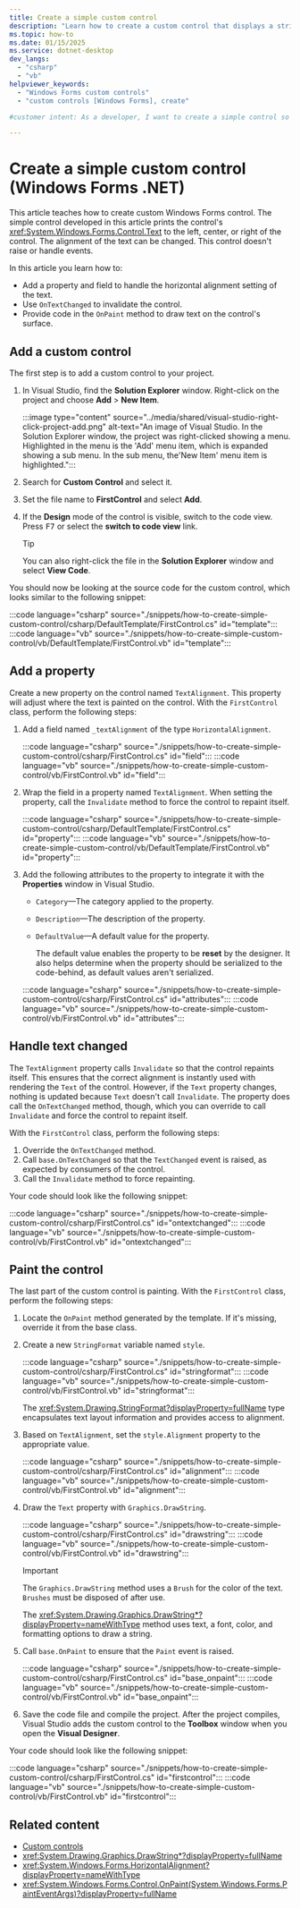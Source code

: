 ```yaml
---
title: Create a simple custom control
description: "Learn how to create a custom control that displays a string with a horizontal alignment."
ms.topic: how-to
ms.date: 01/15/2025
ms.service: dotnet-desktop
dev_langs:
  - "csharp"
  - "vb"
helpviewer_keywords:
  - "Windows Forms custom controls"
  - "custom controls [Windows Forms], create"

#customer intent: As a developer, I want to create a simple control so that I can learn more about how they're structured and designed.

---
```

# Create a simple custom control (Windows Forms .NET)

This article teaches how to create custom Windows Forms control. The simple control developed in this article prints the control's <xref:System.Windows.Forms.Control.Text> to the left, center, or right of the control. The alignment of the text can be changed. This control doesn't raise or handle events.

In this article you learn how to:

- Add a property and field to handle the horizontal alignment setting of the text.
- Use `OnTextChanged` to invalidate the control.
- Provide code in the `OnPaint` method to draw text on the control's surface.

## Add a custom control

The first step is to add a custom control to your project.

01. In Visual Studio, find the **Solution Explorer** window. Right-click on the project and choose **Add** > **New Item**.

    :::image type="content" source="../media/shared/visual-studio-right-click-project-add.png" alt-text="An image of Visual Studio. In the Solution Explorer window, the project was right-clicked showing a menu. Highlighted in the menu is the 'Add' menu item, which is expanded showing a sub menu. In the sub menu, the'New Item' menu item is highlighted.":::

01. Search for **Custom Control** and select it.
01. Set the file name to **FirstControl** and select **Add**.
01. If the **Design** mode of the control is visible, switch to the code view. Press <kbd>F7</kbd> or select the **switch to code view** link.

    > [!TIP]
    > You can also right-click the file in the **Solution Explorer** window and select **View Code**.

You should now be looking at the source code for the custom control, which looks similar to the following snippet:

:::code language="csharp" source="./snippets/how-to-create-simple-custom-control/csharp/DefaultTemplate/FirstControl.cs" id="template":::
:::code language="vb" source="./snippets/how-to-create-simple-custom-control/vb/DefaultTemplate/FirstControl.vb" id="template":::

## Add a property

Create a new property on the control named `TextAlignment`. This property will adjust where the text is painted on the control. With the `FirstControl` class, perform the following steps:

01. Add a field named `_textAlignment` of the type `HorizontalAlignment`.

    :::code language="csharp" source="./snippets/how-to-create-simple-custom-control/csharp/FirstControl.cs" id="field":::
    :::code language="vb" source="./snippets/how-to-create-simple-custom-control/vb/FirstControl.vb" id="field":::

01. Wrap the field in a property named `TextAlignment`. When setting the property, call the `Invalidate` method to force the control to repaint itself.

    :::code language="csharp" source="./snippets/how-to-create-simple-custom-control/csharp/DefaultTemplate/FirstControl.cs" id="property":::
    :::code language="vb" source="./snippets/how-to-create-simple-custom-control/vb/DefaultTemplate/FirstControl.vb" id="property":::

01. Add the following attributes to the property to integrate it with the **Properties** window in Visual Studio.

    - `Category`&mdash;The category applied to the property.
    - `Description`&mdash;The description of the property.
    - `DefaultValue`&mdash;A default value for the property.

      The default value enables the property to be **reset** by the designer. It also helps determine when the property should be serialized to the code-behind, as default values aren't serialized.

    :::code language="csharp" source="./snippets/how-to-create-simple-custom-control/csharp/FirstControl.cs" id="attributes":::
    :::code language="vb" source="./snippets/how-to-create-simple-custom-control/vb/FirstControl.vb" id="attributes":::

## Handle text changed

The `TextAlignment` property calls `Invalidate` so that the control repaints itself. This ensures that the correct alignment is instantly used with rendering the `Text` of the control. However, if the `Text` property changes, nothing is updated because `Text` doesn't call `Invalidate`. The property does call the `OnTextChanged` method, though, which you can override to call `Invalidate` and force the control to repaint itself.

With the `FirstControl` class, perform the following steps:

01. Override the `OnTextChanged` method.
01. Call `base.OnTextChanged` so that the `TextChanged` event is raised, as expected by consumers of the control.
01. Call the `Invalidate` method to force repainting.

Your code should look like the following snippet:

:::code language="csharp" source="./snippets/how-to-create-simple-custom-control/csharp/FirstControl.cs" id="ontextchanged":::
:::code language="vb" source="./snippets/how-to-create-simple-custom-control/vb/FirstControl.vb" id="ontextchanged":::

## Paint the control

The last part of the custom control is painting. With the `FirstControl` class, perform the following steps:

01. Locate the `OnPaint` method generated by the template. If it's missing, override it from the base class.
01. Create a new `StringFormat` variable named `style`.

    :::code language="csharp" source="./snippets/how-to-create-simple-custom-control/csharp/FirstControl.cs" id="stringformat":::
    :::code language="vb" source="./snippets/how-to-create-simple-custom-control/vb/FirstControl.vb" id="stringformat":::

    The <xref:System.Drawing.StringFormat?displayProperty=fullName> type encapsulates text layout information and provides access to alignment.

01. Based on `TextAlignment`, set the `style.Alignment` property to the appropriate value.

    :::code language="csharp" source="./snippets/how-to-create-simple-custom-control/csharp/FirstControl.cs" id="alignment":::
    :::code language="vb" source="./snippets/how-to-create-simple-custom-control/vb/FirstControl.vb" id="alignment":::

01. Draw the `Text` property with `Graphics.DrawString`.

    :::code language="csharp" source="./snippets/how-to-create-simple-custom-control/csharp/FirstControl.cs" id="drawstring":::
    :::code language="vb" source="./snippets/how-to-create-simple-custom-control/vb/FirstControl.vb" id="drawstring":::

    > [!IMPORTANT]
    > The `Graphics.DrawString` method uses a `Brush` for the color of the text. `Brushes` must be disposed of after use.

    The <xref:System.Drawing.Graphics.DrawString*?displayProperty=nameWithType> method uses text, a font, color, and formatting options to draw a string.

01. Call `base.OnPaint` to ensure that the `Paint` event is raised.

    :::code language="csharp" source="./snippets/how-to-create-simple-custom-control/csharp/FirstControl.cs" id="base_onpaint":::
    :::code language="vb" source="./snippets/how-to-create-simple-custom-control/vb/FirstControl.vb" id="base_onpaint":::

01. Save the code file and compile the project. After the project compiles, Visual Studio adds the custom control to the **Toolbox** window when you open the **Visual Designer**.

Your code should look like the following snippet:

:::code language="csharp" source="./snippets/how-to-create-simple-custom-control/csharp/FirstControl.cs" id="firstcontrol":::
:::code language="vb" source="./snippets/how-to-create-simple-custom-control/vb/FirstControl.vb" id="firstcontrol":::

## Related content

-  [Custom controls](overview.md)
-  <xref:System.Drawing.Graphics.DrawString*?displayProperty=fullName>
-  <xref:System.Windows.Forms.HorizontalAlignment?displayProperty=nameWithType>
-  <xref:System.Windows.Forms.Control.OnPaint(System.Windows.Forms.PaintEventArgs)?displayProperty=fullName>

